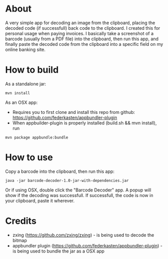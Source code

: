 # About
A very simple app for decoding an image from the clipboard, placing the decoded code (if successfull) back code to the clipboard.
I created this for personal usage when paying invoices.
I basically take a screenshot of a barcode (usually from a PDF file) into the clipboard, then run this app, and finally paste the
decoded code from the clipboard into a specific field on my online banking site.

# How to build
As a standalone jar:
```
mvn install
```
As an OSX app:
- Requires you to first clone and install this repo from github:
https://github.com/federkasten/appbundler-plugin
- When appbuilder-plugin is properly installed (build.sh && mvn install), run
```
mvn package appbundle:bundle
```
# How to use
Copy a barcode into the clipboard, then run this app:
```
java -jar barcode-decoder-1.0-jar-with-dependencies.jar
```
Or if using OSX, double click the "Barcode Decoder" app.
A popup will show if the decoding was successfull.
If successfull, the code is now in your clipboard, paste it wherever.

# Credits
- zxing (https://github.com/zxing/zxing) - is being used to decode the bitmap
- appbundler plugin (https://github.com/federkasten/appbundler-plugin) - is being used to bundle the jar as a OSX app
